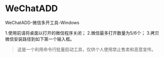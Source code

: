# WeChatADD
WeChatADD-微信多开工具-Windows

1.使用前请将桌面以打开的微信程序关闭；
2.微信最多打开数量为5/6个；
3.拷贝微信安装路径到如下第一个输入框。


> 这是一个利用命令行批量启动工具，仅供个人使用禁止售卖和恶意宣传。
